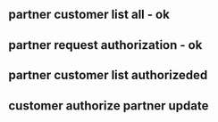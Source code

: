 ## partner customer list all - ok

## partner request authorization - ok

## partner customer list authorizeded

## customer authorize partner update

